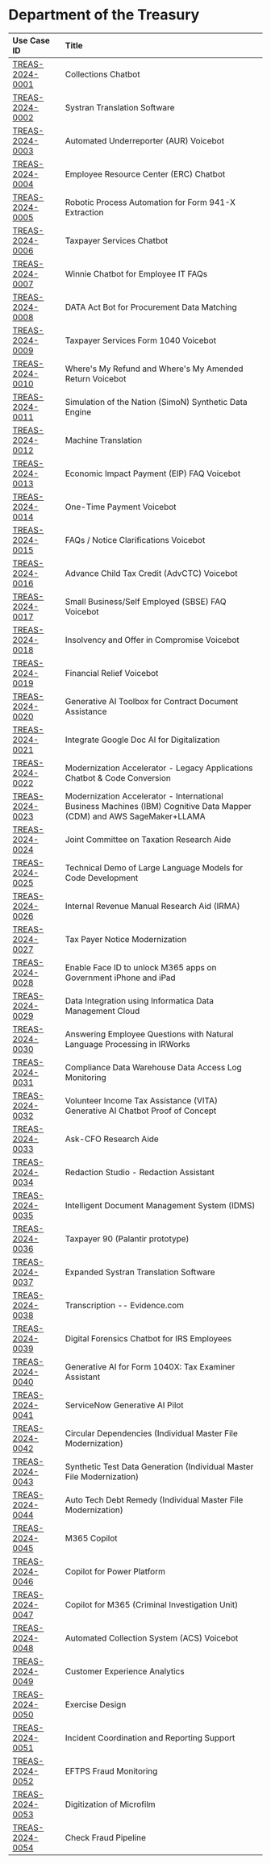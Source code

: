 # Department of the Treasury
| Use Case ID | Title |
|:----------- |:----- |
| [TREAS-2024-0001](<../individual/{use_case_ID}.md>) | Collections Chatbot |
| [TREAS-2024-0002](<../individual/{use_case_ID}.md>) | Systran Translation Software |
| [TREAS-2024-0003](<../individual/{use_case_ID}.md>) | Automated Underreporter (AUR) Voicebot |
| [TREAS-2024-0004](<../individual/{use_case_ID}.md>) | Employee Resource Center (ERC) Chatbot |
| [TREAS-2024-0005](<../individual/{use_case_ID}.md>) | Robotic Process Automation for Form 941-X Extraction |
| [TREAS-2024-0006](<../individual/{use_case_ID}.md>) | Taxpayer Services Chatbot |
| [TREAS-2024-0007](<../individual/{use_case_ID}.md>) | Winnie Chatbot for Employee IT FAQs |
| [TREAS-2024-0008](<../individual/{use_case_ID}.md>) | DATA Act Bot for Procurement Data Matching |
| [TREAS-2024-0009](<../individual/{use_case_ID}.md>) | Taxpayer Services Form 1040 Voicebot |
| [TREAS-2024-0010](<../individual/{use_case_ID}.md>) | Where's My Refund and Where's My Amended Return Voicebot |
| [TREAS-2024-0011](<../individual/{use_case_ID}.md>) | Simulation of the Nation (SimoN) Synthetic Data Engine |
| [TREAS-2024-0012](<../individual/{use_case_ID}.md>) | Machine Translation |
| [TREAS-2024-0013](<../individual/{use_case_ID}.md>) | Economic Impact Payment (EIP) FAQ Voicebot |
| [TREAS-2024-0014](<../individual/{use_case_ID}.md>) | One-Time Payment Voicebot |
| [TREAS-2024-0015](<../individual/{use_case_ID}.md>) | FAQs / Notice Clarifications Voicebot |
| [TREAS-2024-0016](<../individual/{use_case_ID}.md>) | Advance Child Tax Credit (AdvCTC) Voicebot |
| [TREAS-2024-0017](<../individual/{use_case_ID}.md>) | Small Business/Self Employed (SBSE) FAQ Voicebot |
| [TREAS-2024-0018](<../individual/{use_case_ID}.md>) | Insolvency and Offer in Compromise Voicebot |
| [TREAS-2024-0019](<../individual/{use_case_ID}.md>) | Financial Relief Voicebot |
| [TREAS-2024-0020](<../individual/{use_case_ID}.md>) | Generative AI Toolbox for Contract Document Assistance |
| [TREAS-2024-0021](<../individual/{use_case_ID}.md>) | Integrate Google Doc AI for Digitalization |
| [TREAS-2024-0022](<../individual/{use_case_ID}.md>) | Modernization Accelerator - Legacy Applications Chatbot & Code Conversion |
| [TREAS-2024-0023](<../individual/{use_case_ID}.md>) | Modernization Accelerator - International Business Machines (IBM) Cognitive Data Mapper (CDM) and AWS SageMaker+LLAMA |
| [TREAS-2024-0024](<../individual/{use_case_ID}.md>) | Joint Committee on Taxation Research Aide |
| [TREAS-2024-0025](<../individual/{use_case_ID}.md>) | Technical Demo of Large Language Models for Code Development |
| [TREAS-2024-0026](<../individual/{use_case_ID}.md>) | Internal Revenue Manual Research Aid (IRMA) |
| [TREAS-2024-0027](<../individual/{use_case_ID}.md>) | Tax Payer Notice Modernization |
| [TREAS-2024-0028](<../individual/{use_case_ID}.md>) | Enable Face ID to unlock M365 apps on Government iPhone and iPad |
| [TREAS-2024-0029](<../individual/{use_case_ID}.md>) | Data Integration using Informatica Data Management Cloud |
| [TREAS-2024-0030](<../individual/{use_case_ID}.md>) | Answering Employee Questions with Natural Language Processing in IRWorks |
| [TREAS-2024-0031](<../individual/{use_case_ID}.md>) | Compliance Data Warehouse Data Access Log Monitoring |
| [TREAS-2024-0032](<../individual/{use_case_ID}.md>) | Volunteer Income Tax Assistance (VITA) Generative AI Chatbot Proof of Concept |
| [TREAS-2024-0033](<../individual/{use_case_ID}.md>) | Ask-CFO Research Aide |
| [TREAS-2024-0034](<../individual/{use_case_ID}.md>) | Redaction Studio - Redaction Assistant |
| [TREAS-2024-0035](<../individual/{use_case_ID}.md>) | Intelligent Document Management System (IDMS) |
| [TREAS-2024-0036](<../individual/{use_case_ID}.md>) | Taxpayer 90 (Palantir prototype) |
| [TREAS-2024-0037](<../individual/{use_case_ID}.md>) | Expanded Systran Translation Software |
| [TREAS-2024-0038](<../individual/{use_case_ID}.md>) | Transcription -- Evidence.com |
| [TREAS-2024-0039](<../individual/{use_case_ID}.md>) | Digital Forensics Chatbot for IRS Employees |
| [TREAS-2024-0040](<../individual/{use_case_ID}.md>) | Generative AI for Form 1040X: Tax Examiner Assistant |
| [TREAS-2024-0041](<../individual/{use_case_ID}.md>) | ServiceNow Generative AI Pilot |
| [TREAS-2024-0042](<../individual/{use_case_ID}.md>) | Circular Dependencies (Individual Master File Modernization) |
| [TREAS-2024-0043](<../individual/{use_case_ID}.md>) | Synthetic Test Data Generation (Individual Master File Modernization) |
| [TREAS-2024-0044](<../individual/{use_case_ID}.md>) | Auto Tech Debt Remedy (Individual Master File Modernization) |
| [TREAS-2024-0045](<../individual/{use_case_ID}.md>) | M365 Copilot |
| [TREAS-2024-0046](<../individual/{use_case_ID}.md>) | Copilot for Power Platform |
| [TREAS-2024-0047](<../individual/{use_case_ID}.md>) | Copilot for M365 (Criminal Investigation Unit) |
| [TREAS-2024-0048](<../individual/{use_case_ID}.md>) | Automated Collection System (ACS) Voicebot |
| [TREAS-2024-0049](<../individual/{use_case_ID}.md>) | Customer Experience Analytics |
| [TREAS-2024-0050](<../individual/{use_case_ID}.md>) | Exercise Design |
| [TREAS-2024-0051](<../individual/{use_case_ID}.md>) | Incident Coordination and Reporting Support |
| [TREAS-2024-0052](<../individual/{use_case_ID}.md>) | EFTPS Fraud Monitoring |
| [TREAS-2024-0053](<../individual/{use_case_ID}.md>) | Digitization of Microfilm |
| [TREAS-2024-0054](<../individual/{use_case_ID}.md>) | Check Fraud Pipeline |